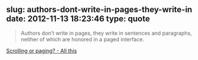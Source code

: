 slug: authors-dont-write-in-pages-they-write-in
date: 2012-11-13 18:23:46
type: quote
---

> Authors don’t write in pages, they write in sentences and paragraphs, neither of which are honored in a paged interface.

[Scrolling or paging? - All this](http://www.leancrew.com/all-this/2012/11/scrolling-or-paging/)
